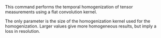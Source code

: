 This command performs the temporal homogenization of tensor measurements using a flat convolution kernel.

The only parameter is the size of the homogenization kernel used for the homogenization.
Larger values give more homogeneous results, but imply a loss in resolution.
